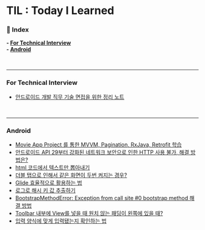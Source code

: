 # TIL : Today I Learned

### :notebook_with_decorative_cover: Index

**- [For Technical Interview](#for-technical-interview)**  
**- [Android](#android)**

<br>

---

### For Technical Interview
- [안드로이드 개발 직무 기술 면접을 위한 정리 노트](https://github.com/Jaden2208/TIL/blob/master/TechnicalInterview/android.md)

<br>

---

### Android
- [Movie App Project 를 통한 MVVM, Pagination, RxJava, Retrofit 학습](https://github.com/Jaden2208/TIL/blob/master/Android/Kotlin_MVVM_Pagination_RxJava_Retrofit.md)
- [안드로이드 API 29부터 강화된 네트워크 보안으로 인한 HTTP 사용 불가, 해결 방법은?](https://github.com/Jaden2208/TIL/blob/master/Android/using_http_on_api29.md)
- [html 코드에서 텍스트만 뽑아내기](https://github.com/Jaden2208/TIL/blob/master/Android/get_text_from_html_code.md)
- [더블 탭으로 인해서 같은 화면이 두번 켜지는 경우?](https://github.com/Jaden2208/TIL/blob/master/Android/block_double_taps.md)
- [Glide 효율적으로 활용하는 법](https://github.com/Jaden2208/TIL/blob/master/Android/best_strategy_to_load_images_using_glide.md)
- [로그로 해시 키 값 추출하기](https://github.com/Jaden2208/TIL/blob/master/Android/get_hash_key_by_log.md)
- [BootstrapMethodError: Exception from call site #0 bootstrap method 해결 방법](https://github.com/Jaden2208/TIL/blob/master/Android/bootstrapmethoderror.md)
- [Toolbar 내부에 View를 넣을 때 원치 않는 패딩이 왼쪽에 있을 때?](https://github.com/Jaden2208/TIL/blob/master/Android/remove_tool_bar_padding.md)
- [입력 양식에 맞게 입력됐는지 확인하는 법](https://github.com/Jaden2208/TIL/blob/master/Android/password_check_patterns.md)
